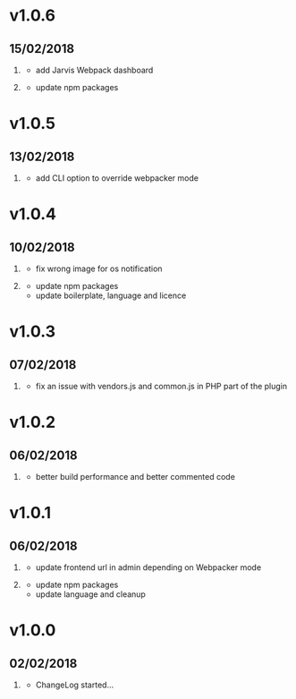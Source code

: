 # v1.0.6
##  15/02/2018

1. [](#new)
    * add Jarvis Webpack dashboard

1. [](#improved)
    * update npm packages

# v1.0.5
##  13/02/2018

1. [](#improved)
    * add CLI option to override webpacker mode

# v1.0.4
##  10/02/2018

1. [](#fix)
    * fix wrong image for os notification

1. [](#improved)
    * update npm packages
    * update boilerplate, language and licence

# v1.0.3
##  07/02/2018

1. [](#fix)
    * fix an issue with vendors.js and common.js in PHP part of the plugin

# v1.0.2
##  06/02/2018

1. [](#improved)
    * better build performance and better commented code

# v1.0.1
##  06/02/2018

1. [](#new)
    * update frontend url in admin depending on Webpacker mode

1. [](#improved)
    * update npm packages
    * update language and cleanup

# v1.0.0
##  02/02/2018

1. [](#new)
    * ChangeLog started...
